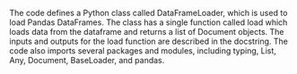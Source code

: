 The code defines a Python class called DataFrameLoader, which is used to load Pandas DataFrames. The class has a single function called load which loads data from the dataframe and returns a list of Document objects. The inputs and outputs for the load function are described in the docstring. The code also imports several packages and modules, including typing, List, Any, Document, BaseLoader, and pandas.

